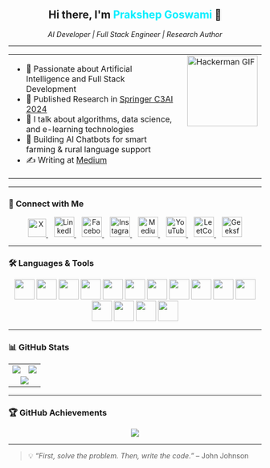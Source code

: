 <h2 align="center">Hi there, I'm <span style="color:#0ef;">Prakshep Goswami</span> 👋</h2>
<p align="center"><i>AI Developer | Full Stack Engineer | Research Author</i></p>

---

<table align="center">
  <tr>
    <td>
      <ul>
        <li>🧠 Passionate about Artificial Intelligence and Full Stack Development</li>
        <li>📝 Published Research in <a href="https://link.springer.com/chapter/10.1007/978-3-031-74443-3_42" target="_blank">Springer C3AI 2024</a></li>
        <li>💭 I talk about algorithms, data science, and e-learning technologies</li>
        <li>🌾 Building AI Chatbots for smart farming & rural language support</li>
        <li>✍️ Writing at <a href="https://medium.com/@goswamiprakshep9876" target="_blank">Medium</a></li>
      </ul>
    </td>
    <td style="vertical-align: top; padding-left: 20px;">
      <img src="https://media.tenor.com/D90fcMv8SacAAAAM/hackerman-hacker.gif" alt="Hackerman GIF" width="140">
    </td>
  </tr>
</table>

---

### 🤝 Connect with Me
<p align="center">
  <a href="https://twitter.com/goswamiprakshep" target="_blank">
    <img src="https://upload.wikimedia.org/wikipedia/commons/e/e7/X_logo_2023.svg" alt="X" width="36" height="36" />
  </a>
  &nbsp;&nbsp;
  <a href="https://linkedin.com/in/prakshep9876" target="_blank">
    <img src="https://cdn.jsdelivr.net/gh/devicons/devicon/icons/linkedin/linkedin-original.svg" alt="LinkedIn" width="40" height="40" />
  </a>
  &nbsp;&nbsp;
  <a href="https://fb.com/prakshep.goswami" target="_blank">
    <img src="https://cdn-icons-png.flaticon.com/512/145/145802.png" alt="Facebook" width="40" height="40" />
  </a>
  &nbsp;&nbsp;
  <a href="https://instagram.com/prakshep_goswami" target="_blank">
    <img src="https://cdn-icons-png.flaticon.com/512/174/174855.png" alt="Instagram" width="40" height="40" />
  </a>
  &nbsp;&nbsp;
  <a href="https://medium.com/@goswamiprakshep9876" target="_blank">
    <img src="https://upload.wikimedia.org/wikipedia/commons/e/ec/Medium_logo_Monogram.svg" alt="Medium" width="40" height="40" />
  </a>
  &nbsp;&nbsp;
  <a href="https://www.youtube.com/@Prakshep_Goswami" target="_blank">
    <img src="https://cdn-icons-png.flaticon.com/512/1384/1384060.png" alt="YouTube" width="40" height="40" />
  </a>
  &nbsp;&nbsp;
  <a href="https://www.leetcode.com/prakshep_goswami" target="_blank">
    <img src="https://upload.wikimedia.org/wikipedia/commons/1/19/LeetCode_logo_black.png" alt="LeetCode" width="40" height="40" />
  </a>
  &nbsp;&nbsp;
  <a href="https://auth.geeksforgeeks.org/user/prakshep_goswami" target="_blank">
    <img src="https://upload.wikimedia.org/wikipedia/commons/4/43/GeeksforGeeks.svg" alt="GeeksforGeeks" width="40" height="40" />
  </a>
</p>

---

### 🛠️ Languages & Tools
<p align="center">
  <a href="https://www.cprogramming.com/" title="C" target="_blank"><img src="https://cdn.jsdelivr.net/gh/devicons/devicon/icons/c/c-original.svg" width="40" height="40" /></a>
  <a href="https://cplusplus.com/" title="C++" target="_blank"><img src="https://cdn.jsdelivr.net/gh/devicons/devicon/icons/cplusplus/cplusplus-original.svg" width="40" height="40" /></a>
  <a href="https://www.python.org/" title="Python" target="_blank"><img src="https://cdn.jsdelivr.net/gh/devicons/devicon/icons/python/python-original.svg" width="40" height="40" /></a>
  <a href="https://www.java.com/" title="Java" target="_blank"><img src="https://cdn.jsdelivr.net/gh/devicons/devicon/icons/java/java-original.svg" width="40" height="40" /></a>
  <a href="https://developer.mozilla.org/en-US/docs/Web/JavaScript" title="JavaScript" target="_blank"><img src="https://cdn.jsdelivr.net/gh/devicons/devicon/icons/javascript/javascript-original.svg" width="40" height="40" /></a>
  <a href="https://www.w3.org/html/" title="HTML5" target="_blank"><img src="https://cdn.jsdelivr.net/gh/devicons/devicon/icons/html5/html5-original.svg" width="40" height="40" /></a>
  <a href="https://www.w3schools.com/css/" title="CSS3" target="_blank"><img src="https://cdn.jsdelivr.net/gh/devicons/devicon/icons/css3/css3-original.svg" width="40" height="40" /></a>
  <a href="https://tailwindcss.com/" title="Tailwind CSS" target="_blank"><img src="https://www.vectorlogo.zone/logos/tailwindcss/tailwindcss-icon.svg" width="40" height="40" /></a>
  <a href="https://nodejs.org/" title="Node.js" target="_blank"><img src="https://cdn.jsdelivr.net/gh/devicons/devicon/icons/nodejs/nodejs-original.svg" width="40" height="40" /></a>
  <a href="https://git-scm.com/" title="Git" target="_blank"><img src="https://cdn.jsdelivr.net/gh/devicons/devicon/icons/git/git-original.svg" width="40" height="40" /></a>
  <a href="https://www.mysql.com/" title="MySQL" target="_blank"><img src="https://cdn.jsdelivr.net/gh/devicons/devicon/icons/mysql/mysql-original-wordmark.svg" width="40" height="40" /></a>
  <a href="https://www.oracle.com/database/" title="Oracle DB" target="_blank"><img src="https://cdn.jsdelivr.net/gh/devicons/devicon/icons/oracle/oracle-original.svg" width="40" height="40" /></a>
  <a href="https://www.docker.com/" title="Docker" target="_blank"><img src="https://cdn.jsdelivr.net/gh/devicons/devicon/icons/docker/docker-original.svg" width="40" height="40" /></a>
  <a href="https://aws.amazon.com/" title="AWS" target="_blank"><img src="https://img.icons8.com/color/48/000000/amazon-web-services.png" width="40" height="40" /></a>
  <a href="https://www.linux.org/" title="Linux" target="_blank"><img src="https://cdn.jsdelivr.net/gh/devicons/devicon/icons/linux/linux-original.svg" width="40" height="40" /></a>
</p>

---

### 📊 GitHub Stats
<table align="center">
  <tr>
    <td align="center">
      <img src="https://github-readme-stats.vercel.app/api?username=prakshep-goswami&show_icons=true&theme=radical&count_private=true" />
    </td>
    <td align="center">
      <img src="https://github-readme-streak-stats.herokuapp.com?user=prakshep-goswami&theme=radical" />
    </td>
  </tr>
  <tr>
    <td colspan="2" align="center">
      <img src="https://github-readme-stats.vercel.app/api/top-langs/?username=prakshep-goswami&layout=compact&theme=radical" />
    </td>
  </tr>
</table>

---

### 🏆 GitHub Achievements
<p align="center">
  <img src="https://github-profile-trophy.vercel.app/?username=prakshep-goswami&theme=algolia&column=6&no-frame=true" />
</p>

---

> 💡 _“First, solve the problem. Then, write the code.”_ – John Johnson
